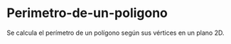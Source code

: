 # Perimetro-de-un-poligono
Se calcula el perímetro de un polígono según sus vértices en un plano 2D.
